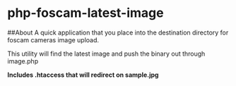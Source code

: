 # php-foscam-latest-image

##About
A quick application that you place into the destination directory for foscam cameras image upload. 

This utility will find the latest image and push the binary out through image.php

**Includes .htaccess that will redirect on sample.jpg**
